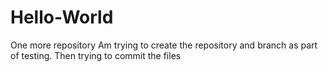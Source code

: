 # Hello-World
One more repository
Am trying to create the repository and branch as part of testing.
Then trying to commit the files
